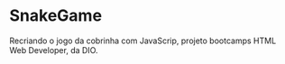 # SnakeGame
Recriando o jogo da cobrinha com JavaScrip, projeto bootcamps HTML Web Developer, da DIO.
